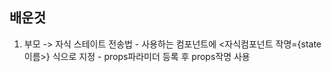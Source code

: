 ## 배운것
  1. 부모 -> 자식 스테이트 전송법
    - 사용하는 컴포넌트에 <자식컴포넌트 작명={state이름>} 식으로 지정
    - props파라미더 등록 후 props작명 사용